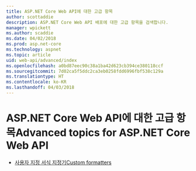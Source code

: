 ```yaml
---
title: ASP.NET Core Web API에 대한 고급 항목
author: scottaddie
description: ASP.NET Core Web API 배포에 대한 고급 항목을 검색합니다.
manager: wpickett
ms.author: scaddie
ms.date: 04/02/2018
ms.prod: asp.net-core
ms.technology: aspnet
ms.topic: article
uid: web-api/advanced/index
ms.openlocfilehash: a0bd87eec90c38a1ba42d623cb394ce380118ccf
ms.sourcegitcommit: 7d02ca5f5ddc2ca3eb0258fdd6996fbf538c129a
ms.translationtype: HT
ms.contentlocale: ko-KR
ms.lasthandoff: 04/03/2018
---
```

# <a name="advanced-topics-for-aspnet-core-web-api"></a><span data-ttu-id="1eb6d-103">ASP.NET Core Web API에 대한 고급 항목</span><span class="sxs-lookup"><span data-stu-id="1eb6d-103">Advanced topics for ASP.NET Core Web API</span></span>

* [<span data-ttu-id="1eb6d-104">사용자 지정 서식 지정기</span><span class="sxs-lookup"><span data-stu-id="1eb6d-104">Custom formatters</span></span>](xref:web-api/advanced/custom-formatters)